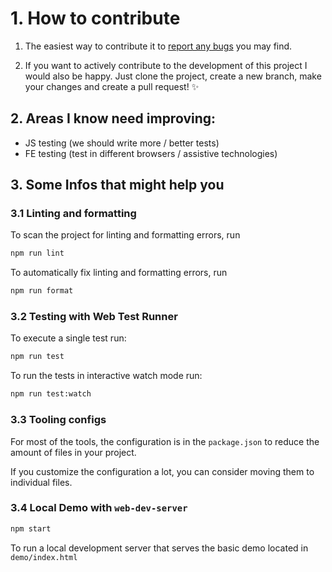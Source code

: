 # 1. How to contribute

1. The easiest way to contribute it to [report any bugs](https://github.com/boguz/skip-links/issues) you may find.

2. If you want to actively contribute to the development of this project I would also be happy. Just clone the project, create a new branch, make your changes and create a pull request!  ✨

## 2. Areas I know need improving:
- JS testing (we should write more / better tests)
- FE testing (test in different browsers / assistive technologies)

## 3. Some Infos that might help you

### 3.1 Linting and formatting

To scan the project for linting and formatting errors, run

```bash
npm run lint
```

To automatically fix linting and formatting errors, run

```bash
npm run format
```

### 3.2 Testing with Web Test Runner

To execute a single test run:

```bash
npm run test
```

To run the tests in interactive watch mode run:

```bash
npm run test:watch
```

### 3.3 Tooling configs

For most of the tools, the configuration is in the `package.json` to reduce the amount of files in your project.

If you customize the configuration a lot, you can consider moving them to individual files.

### 3.4 Local Demo with `web-dev-server`

```bash
npm start
```

To run a local development server that serves the basic demo located in `demo/index.html`